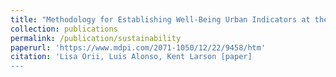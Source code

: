 ```yaml
---
title: "Methodology for Establishing Well-Being Urban Indicators at the District Level to be Used on the CityScope Platform"
collection: publications
permalink: /publication/sustainability
paperurl: 'https://www.mdpi.com/2071-1050/12/22/9458/htm'
citation: 'Lisa Orii, Luis Alonso, Kent Larson [paper]
---
```

